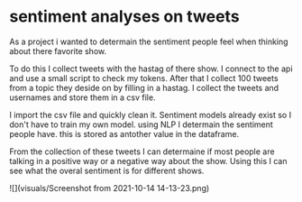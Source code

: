 # sentiment analyses on tweets 

As a project i wanted to determain the sentiment people feel when thinking about there favorite show.

To do this I collect tweets with the hastag of there show. I connect to the api and use a small script to check my tokens. After that I collect  100 tweets from a topic they deside on by filling in a hastag. I collect the tweets and usernames and store them in a csv file.

I import the csv file and quickly clean it. Sentiment models already exist so I don't have to train my own model. using NLP I determain the sentiment people have. this is stored as antother value in the dataframe.

From the collection of these tweets I can determaine if most people are talking in a positive way or a negative way about the show. Using this I can see what the overal sentiment is for different shows.

![](visuals/Screenshot from 2021-10-14 14-13-23.png)
